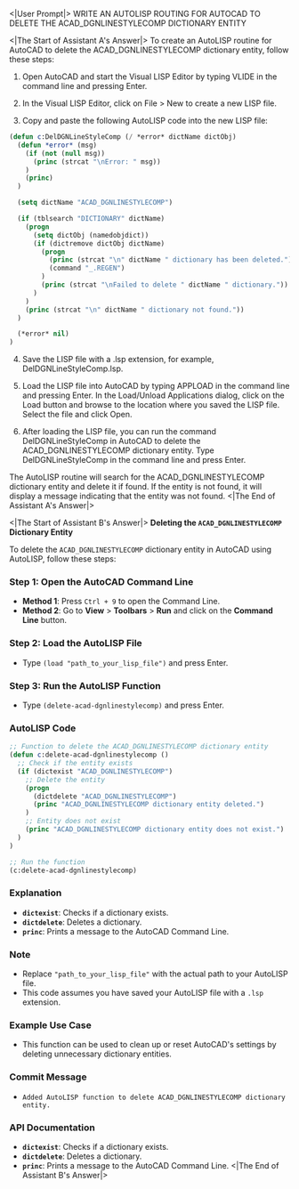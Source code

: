 <|User Prompt|>
WRITE AN AUTOLISP ROUTING FOR AUTOCAD TO DELETE THE ACAD_DGNLINESTYLECOMP DICTIONARY ENTITY

<|The Start of Assistant A's Answer|>
To create an AutoLISP routine for AutoCAD to delete the ACAD_DGNLINESTYLECOMP dictionary entity, follow these steps:

1. Open AutoCAD and start the Visual LISP Editor by typing VLIDE in the command line and pressing Enter.

2. In the Visual LISP Editor, click on File > New to create a new LISP file.

3. Copy and paste the following AutoLISP code into the new LISP file:

```lisp
(defun c:DelDGNLineStyleComp (/ *error* dictName dictObj)
  (defun *error* (msg)
    (if (not (null msg))
      (princ (strcat "\nError: " msg))
    )
    (princ)
  )

  (setq dictName "ACAD_DGNLINESTYLECOMP")

  (if (tblsearch "DICTIONARY" dictName)
    (progn
      (setq dictObj (namedobjdict))
      (if (dictremove dictObj dictName)
        (progn
          (princ (strcat "\n" dictName " dictionary has been deleted."))
          (command "_.REGEN")
        )
        (princ (strcat "\nFailed to delete " dictName " dictionary."))
      )
    )
    (princ (strcat "\n" dictName " dictionary not found."))
  )

  (*error* nil)
)
```

4. Save the LISP file with a .lsp extension, for example, DelDGNLineStyleComp.lsp.

5. Load the LISP file into AutoCAD by typing APPLOAD in the command line and pressing Enter. In the Load/Unload Applications dialog, click on the Load button and browse to the location where you saved the LISP file. Select the file and click Open.

6. After loading the LISP file, you can run the command DelDGNLineStyleComp in AutoCAD to delete the ACAD_DGNLINESTYLECOMP dictionary entity. Type DelDGNLineStyleComp in the command line and press Enter.

The AutoLISP routine will search for the ACAD_DGNLINESTYLECOMP dictionary entity and delete it if found. If the entity is not found, it will display a message indicating that the entity was not found.
<|The End of Assistant A's Answer|>

<|The Start of Assistant B's Answer|>
**Deleting the `ACAD_DGNLINESTYLECOMP` Dictionary Entity**

To delete the `ACAD_DGNLINESTYLECOMP` dictionary entity in AutoCAD using AutoLISP, follow these steps:

### Step 1: Open the AutoCAD Command Line

- **Method 1**: Press `Ctrl + 9` to open the Command Line.
- **Method 2**: Go to **View** > **Toolbars** > **Run** and click on the **Command Line** button.

### Step **2**: Load the AutoLISP File

- Type `(load "path_to_your_lisp_file")` and press Enter.

### Step **3**: Run the AutoLISP Function

- Type `(delete-acad-dgnlinestylecomp)` and press Enter.

### **AutoLISP Code**

```lisp
;; Function to delete the ACAD_DGNLINESTYLECOMP dictionary entity
(defun c:delete-acad-dgnlinestylecomp ()
  ;; Check if the entity exists
  (if (dictexist "ACAD_DGNLINESTYLECOMP")
    ;; Delete the entity
    (progn
      (dictdelete "ACAD_DGNLINESTYLECOMP")
      (princ "ACAD_DGNLINESTYLECOMP dictionary entity deleted.")
    )
    ;; Entity does not exist
    (princ "ACAD_DGNLINESTYLECOMP dictionary entity does not exist.")
  )
)

;; Run the function
(c:delete-acad-dgnlinestylecomp)
```

### **Explanation**

- **`dictexist`**: Checks if a dictionary exists.
- **`dictdelete`**: Deletes a dictionary.
- **`princ`**: Prints a message to the AutoCAD Command Line.

### **Note**

- Replace `"path_to_your_lisp_file"` with the actual path to your AutoLISP file.
- This code assumes you have saved your AutoLISP file with a `.lsp` extension.

### **Example Use Case**

- This function can be used to clean up or reset AutoCAD's settings by deleting unnecessary dictionary entities.

### **Commit Message**

- `Added AutoLISP function to delete ACAD_DGNLINESTYLECOMP dictionary entity.`

### **API Documentation**

- **`dictexist`**: Checks if a dictionary exists.
- **`dictdelete`**: Deletes a dictionary.
- **`princ`**: Prints a message to the AutoCAD Command Line.
<|The End of Assistant B's Answer|>